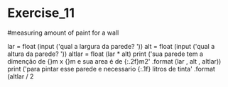 # Exercise_11

#measuring amount of paint for a wall

lar = float (input ('qual a largura da parede?  '))
alt = float (input ('qual a altura da parede?  '))
altlar = float (lar * alt)
print ('sua parede tem a dimenção de {}m x {}m e sua area é de {:.2f}m2' .format (lar , alt , altlar))
print ('para pintar esse parede e necessario {:.1f} litros de tinta' .format (altlar / 2 
